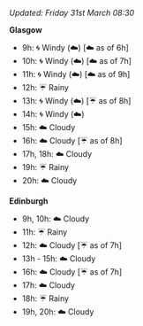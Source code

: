 *Updated: Friday 31st March 08:30*

**Glasgow**

* 9h: :cyclone: Windy (:cloud:) [:cloud: as of 6h]
* 10h: :cyclone: Windy (:cloud:) [:cloud: as of 7h]
* 11h: :cyclone: Windy (:cloud:) [:cloud: as of 9h]
* 12h: :umbrella: Rainy
* 13h: :cyclone: Windy (:cloud:) [:umbrella: as of 8h]
* 14h: :cyclone: Windy (:cloud:)
* 15h: :cloud: Cloudy
* 16h: :cloud: Cloudy [:umbrella: as of 8h]
* 17h, 18h: :cloud: Cloudy
* 19h: :umbrella: Rainy
* 20h: :cloud: Cloudy

**Edinburgh**

* 9h, 10h: :cloud: Cloudy
* 11h: :umbrella: Rainy
* 12h: :cloud: Cloudy [:umbrella: as of 7h]
* 13h - 15h: :cloud: Cloudy
* 16h: :cloud: Cloudy [:umbrella: as of 7h]
* 17h: :cloud: Cloudy
* 18h: :umbrella: Rainy
* 19h, 20h: :cloud: Cloudy
